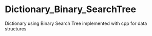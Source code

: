 # Dictionary_Binary_SearchTree
Dictionary using Binary Search Tree implemented with cpp for data structures
